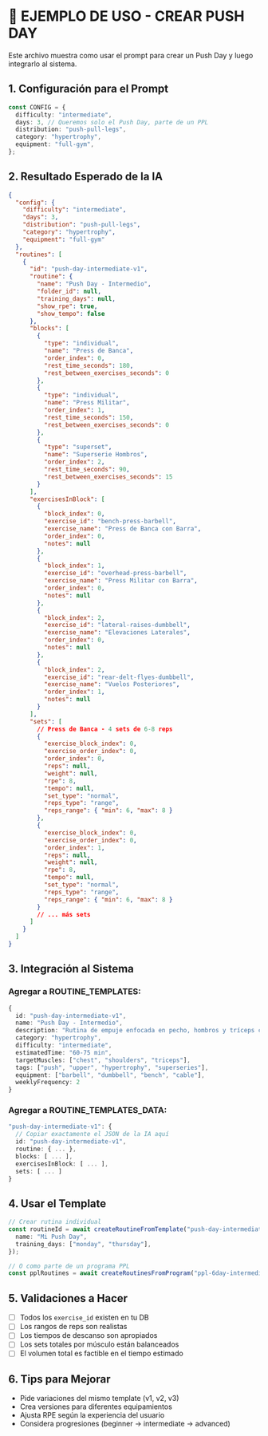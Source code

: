 # 📝 EJEMPLO DE USO - CREAR PUSH DAY

Este archivo muestra como usar el prompt para crear un Push Day y luego integrarlo al sistema.

## 1. Configuración para el Prompt

```typescript
const CONFIG = {
  difficulty: "intermediate",
  days: 3, // Queremos solo el Push Day, parte de un PPL
  distribution: "push-pull-legs",
  category: "hypertrophy",
  equipment: "full-gym",
};
```

## 2. Resultado Esperado de la IA

```json
{
  "config": {
    "difficulty": "intermediate",
    "days": 3,
    "distribution": "push-pull-legs",
    "category": "hypertrophy",
    "equipment": "full-gym"
  },
  "routines": [
    {
      "id": "push-day-intermediate-v1",
      "routine": {
        "name": "Push Day - Intermedio",
        "folder_id": null,
        "training_days": null,
        "show_rpe": true,
        "show_tempo": false
      },
      "blocks": [
        {
          "type": "individual",
          "name": "Press de Banca",
          "order_index": 0,
          "rest_time_seconds": 180,
          "rest_between_exercises_seconds": 0
        },
        {
          "type": "individual",
          "name": "Press Militar",
          "order_index": 1,
          "rest_time_seconds": 150,
          "rest_between_exercises_seconds": 0
        },
        {
          "type": "superset",
          "name": "Superserie Hombros",
          "order_index": 2,
          "rest_time_seconds": 90,
          "rest_between_exercises_seconds": 15
        }
      ],
      "exercisesInBlock": [
        {
          "block_index": 0,
          "exercise_id": "bench-press-barbell",
          "exercise_name": "Press de Banca con Barra",
          "order_index": 0,
          "notes": null
        },
        {
          "block_index": 1,
          "exercise_id": "overhead-press-barbell",
          "exercise_name": "Press Militar con Barra",
          "order_index": 0,
          "notes": null
        },
        {
          "block_index": 2,
          "exercise_id": "lateral-raises-dumbbell",
          "exercise_name": "Elevaciones Laterales",
          "order_index": 0,
          "notes": null
        },
        {
          "block_index": 2,
          "exercise_id": "rear-delt-flyes-dumbbell",
          "exercise_name": "Vuelos Posteriores",
          "order_index": 1,
          "notes": null
        }
      ],
      "sets": [
        // Press de Banca - 4 sets de 6-8 reps
        {
          "exercise_block_index": 0,
          "exercise_order_index": 0,
          "order_index": 0,
          "reps": null,
          "weight": null,
          "rpe": 8,
          "tempo": null,
          "set_type": "normal",
          "reps_type": "range",
          "reps_range": { "min": 6, "max": 8 }
        },
        {
          "exercise_block_index": 0,
          "exercise_order_index": 0,
          "order_index": 1,
          "reps": null,
          "weight": null,
          "rpe": 8,
          "tempo": null,
          "set_type": "normal",
          "reps_type": "range",
          "reps_range": { "min": 6, "max": 8 }
        }
        // ... más sets
      ]
    }
  ]
}
```

## 3. Integración al Sistema

### Agregar a ROUTINE_TEMPLATES:

```typescript
{
  id: "push-day-intermediate-v1",
  name: "Push Day - Intermedio",
  description: "Rutina de empuje enfocada en pecho, hombros y tríceps con superseries para volumen",
  category: "hypertrophy",
  difficulty: "intermediate",
  estimatedTime: "60-75 min",
  targetMuscles: ["chest", "shoulders", "triceps"],
  tags: ["push", "upper", "hypertrophy", "superseries"],
  equipment: ["barbell", "dumbbell", "bench", "cable"],
  weeklyFrequency: 2
}
```

### Agregar a ROUTINE_TEMPLATES_DATA:

```typescript
"push-day-intermediate-v1": {
  // Copiar exactamente el JSON de la IA aquí
  id: "push-day-intermediate-v1",
  routine: { ... },
  blocks: [ ... ],
  exercisesInBlock: [ ... ],
  sets: [ ... ]
}
```

## 4. Usar el Template

```typescript
// Crear rutina individual
const routineId = await createRoutineFromTemplate("push-day-intermediate-v1", {
  name: "Mi Push Day",
  training_days: ["monday", "thursday"],
});

// O como parte de un programa PPL
const pplRoutines = await createRoutinesFromProgram("ppl-6day-intermediate");
```

## 5. Validaciones a Hacer

- [ ] Todos los `exercise_id` existen en tu DB
- [ ] Los rangos de reps son realistas
- [ ] Los tiempos de descanso son apropiados
- [ ] Los sets totales por músculo están balanceados
- [ ] El volumen total es factible en el tiempo estimado

## 6. Tips para Mejorar

- Pide variaciones del mismo template (v1, v2, v3)
- Crea versiones para diferentes equipamientos
- Ajusta RPE según la experiencia del usuario
- Considera progresiones (beginner → intermediate → advanced)
